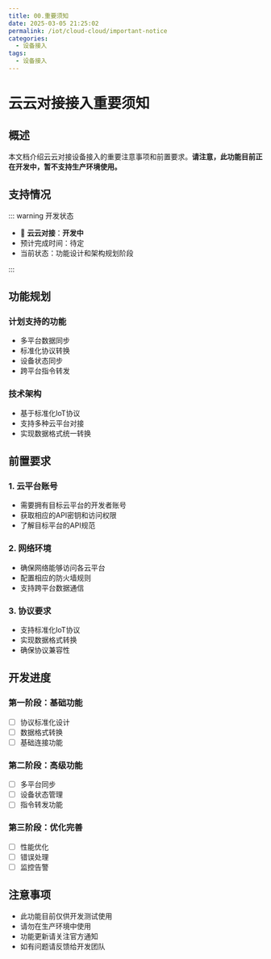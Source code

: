 ```yaml
---
title: 00.重要须知
date: 2025-03-05 21:25:02
permalink: /iot/cloud-cloud/important-notice
categories:
  - 设备接入
tags:
  - 设备接入
---
```


# 云云对接接入重要须知

## 概述

本文档介绍云云对接设备接入的重要注意事项和前置要求。**请注意，此功能目前正在开发中，暂不支持生产环境使用。**

## 支持情况

::: warning 开发状态

- 🔄 **云云对接**：**开发中**
- 预计完成时间：待定
- 当前状态：功能设计和架构规划阶段

:::

## 功能规划

### 计划支持的功能

- 多平台数据同步
- 标准化协议转换
- 设备状态同步
- 跨平台指令转发

### 技术架构

- 基于标准化IoT协议
- 支持多种云平台对接
- 实现数据格式统一转换

## 前置要求

### 1. 云平台账号

- 需要拥有目标云平台的开发者账号
- 获取相应的API密钥和访问权限
- 了解目标平台的API规范

### 2. 网络环境

- 确保网络能够访问各云平台
- 配置相应的防火墙规则
- 支持跨平台数据通信

### 3. 协议要求

- 支持标准化IoT协议
- 实现数据格式转换
- 确保协议兼容性

## 开发进度

### 第一阶段：基础功能

- [ ] 协议标准化设计
- [ ] 数据格式转换
- [ ] 基础连接功能

### 第二阶段：高级功能

- [ ] 多平台同步
- [ ] 设备状态管理
- [ ] 指令转发功能

### 第三阶段：优化完善

- [ ] 性能优化
- [ ] 错误处理
- [ ] 监控告警

## 注意事项

- 此功能目前仅供开发测试使用
- 请勿在生产环境中使用
- 功能更新请关注官方通知
- 如有问题请反馈给开发团队
